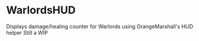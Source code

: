 # WarlordsHUD
Displays damage/healing counter for Warlords using OrangeMarshall's HUD helper
Still a WIP
